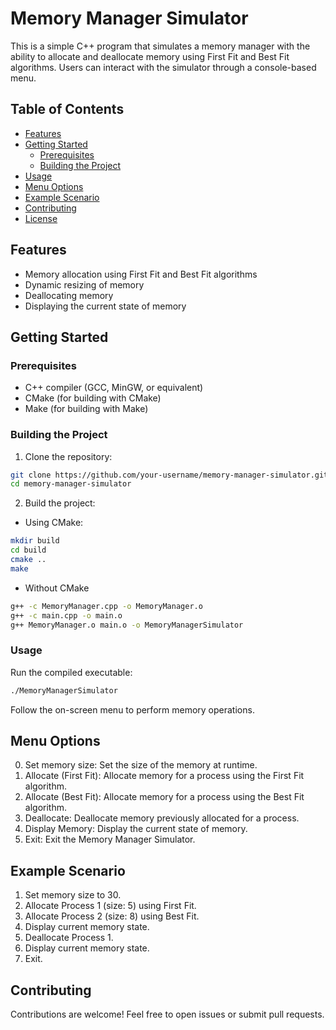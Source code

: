 # Memory Manager Simulator

This is a simple C++ program that simulates a memory manager with the ability to allocate and deallocate memory using First Fit and Best Fit algorithms. Users can interact with the simulator through a console-based menu.

## Table of Contents

- [Features](#features)
- [Getting Started](#getting-started)
  - [Prerequisites](#prerequisites)
  - [Building the Project](#building-the-project)
- [Usage](#usage)
- [Menu Options](#menu-options)
- [Example Scenario](#example-scenario)
- [Contributing](#contributing)
- [License](#license)

## Features

- Memory allocation using First Fit and Best Fit algorithms
- Dynamic resizing of memory
- Deallocating memory
- Displaying the current state of memory

## Getting Started

### Prerequisites

- C++ compiler (GCC, MinGW, or equivalent)
- CMake (for building with CMake)
- Make (for building with Make)

### Building the Project

1. Clone the repository:

```bash
git clone https://github.com/your-username/memory-manager-simulator.git
cd memory-manager-simulator
```

2. Build the project:

- Using CMake:
```bash
mkdir build
cd build
cmake ..
make
```

- Without CMake
```bash
g++ -c MemoryManager.cpp -o MemoryManager.o
g++ -c main.cpp -o main.o
g++ MemoryManager.o main.o -o MemoryManagerSimulator
```

### Usage

Run the compiled executable:

```bash
./MemoryManagerSimulator
```
Follow the on-screen menu to perform memory operations.

## Menu Options

0. Set memory size: Set the size of the memory at runtime.
1. Allocate (First Fit): Allocate memory for a process using the First Fit algorithm.
2. Allocate (Best Fit): Allocate memory for a process using the Best Fit algorithm.
3. Deallocate: Deallocate memory previously allocated for a process.
4. Display Memory: Display the current state of memory.
5. Exit: Exit the Memory Manager Simulator.
 
## Example Scenario

1. Set memory size to 30.
2. Allocate Process 1 (size: 5) using First Fit.
3. Allocate Process 2 (size: 8) using Best Fit.
4. Display current memory state.
5. Deallocate Process 1.
6. Display current memory state.
7. Exit.

## Contributing

Contributions are welcome! Feel free to open issues or submit pull requests.
